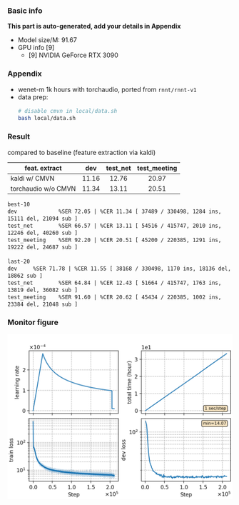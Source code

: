 ### Basic info

**This part is auto-generated, add your details in Appendix**

* Model size/M: 91.67
* GPU info \[9\]
  * \[9\] NVIDIA GeForce RTX 3090

### Appendix

* wenet-m 1k hours with torchaudio, ported from `rnnt/rnnt-v1`
* data prep:
  ```bash
  # disable cmvn in local/data.sh
  bash local/data.sh
  ```

### Result

compared to baseline (feature extraction via kaldi)

| feat. extract       | dev   | test_net | test_meeting |
| ------------------- | :---: | :------: | :----------: |
| kaldi w/ CMVN       | 11.16 | 12.76    | 20.97        |
| torchaudio w/o CMVN | 11.34 | 13.11    | 20.51        |

```
best-10
dev             %SER 72.05 | %CER 11.34 [ 37489 / 330498, 1284 ins, 15111 del, 21094 sub ]
test_net        %SER 66.57 | %CER 13.11 [ 54516 / 415747, 2010 ins, 12246 del, 40260 sub ]
test_meeting    %SER 92.20 | %CER 20.51 [ 45200 / 220385, 1291 ins, 19222 del, 24687 sub ]

last-20
dev     %SER 71.78 | %CER 11.55 [ 38168 / 330498, 1170 ins, 18136 del, 18862 sub ]
test_net        %SER 64.84 | %CER 12.43 [ 51664 / 415747, 1763 ins, 13819 del, 36082 sub ]
test_meeting    %SER 91.60 | %CER 20.62 [ 45434 / 220385, 1002 ins, 23384 del, 21048 sub ]
```

### Monitor figure
![monitor](./monitor.png)
